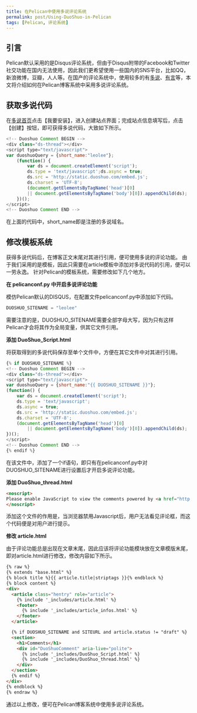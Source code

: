 ```yaml
---
title: 在Pelican中使用多说评论系统
permalink: post/Using-DuoShuo-in-Pelican
tags: [Pelican, 评论系统]
---
```


## 引言

Pelican默认采用的是Disqus评论系统，但由于Disqus附带的Facebook和Twitter社交功能在国内无法使用，因此我们更希望使用一些国内的SNS平台，比如QQ，新浪微博，豆瓣，人人等。在国产的评论系统中，使用较多的有[多说](http://duoshuo.com)、[有言](http://www.uyan.cc/)等，本文将介绍如何在Pelican博客系统中采用多说评论系统。

## 获取多说代码

在[多说首页](http://duoshuo.com)点击【我要安装】，进入创建站点界面；完成站点信息填写后，点击【创建】按钮，即可获得多说代码，大致如下所示。
```javascript
<!-- Duoshuo Comment BEGIN -->
<div class="ds-thread"></div>
<script type="text/javascript">
var duoshuoQuery = {short_name:"leolee"};
    (function() {
        var ds = document.createElement('script');
        ds.type = 'text/javascript';ds.async = true;
        ds.src = 'http://static.duoshuo.com/embed.js';
        ds.charset = 'UTF-8';
        (document.getElementsByTagName('head')[0]
        || document.getElementsByTagName('body')[0]).appendChild(ds);
    })();
</script>
<!-- Duoshuo Comment END -->
```

在上面的代码中，short_name即是注册的多说域名。

## 修改模板系统

获得多说代码后，在博客正文末尾对其进行引用，便可使用多说的评论功能。
由于我们采用的是模板，因此只需要在article模板中添加对多说代码的引用，便可以一劳永逸。
针对Pelican的模板系统，需要修改如下几个地方。

**在 pelicanconf.py 中开启多说评论功能**

模仿Pelican默认的DISQUS，在配置文件pelicanconf.py中添加如下代码。
```python
DUOSHUO_SITENAME = "leolee"
```
需要注意的是，DUOSHUO_SITENAME需要全部字母大写，因为只有这样Pelican才会将其作为全局变量，供其它文件引用。

**添加 DuoShuo_Script.html**

将获取得到的多说代码保存至单个文件中，方便在其它文件中对其进行引用。
```javascript
{% if DUOSHUO_SITENAME %}
<!-- Duoshuo Comment BEGIN -->
<div class="ds-thread"></div>
<script type="text/javascript">
var duoshuoQuery = {short_name:"{{ DUOSHUO_SITENAME }}"};
(function() {
    var ds = document.createElement('script');
    ds.type = 'text/javascript';
    ds.async = true;
    ds.src = 'http://static.duoshuo.com/embed.js';
    ds.charset = 'UTF-8';
    (document.getElementsByTagName('head')[0]
        || document.getElementsByTagName('body')[0]).appendChild(ds);
})();
</script>
<!-- Duoshuo Comment END -->
{% endif %}
```

在该文件中，添加了一个if语句，即只有在pelicanconf.py中对DUOSHUO_SITENAME进行设置后才开启多说评论功能。

**添加 DuoShuo_thread.html**

```html
<noscript>
Please enable JavaScript to view the comments powered by <a href="http://duoshuo.com/">DuoShuo</a>.
</noscript>
```

添加这个文件的作用是，当浏览器禁用Javascript后，用户无法看见评论框，而这个代码便是对用户进行提示。

**修改 article.html**

由于评论功能总是出现在文章末尾，因此应该将评论功能模块放在文章模版末尾，即对article.html进行修改，修改内容如下所示。
```html
{% raw %}
{% extends "base.html" %}
{% block title %}{{ article.title|striptags }}{% endblock %}
{% block content %}
<div>
  <article class="hentry" role="article">
    {% include '_includes/article.html' %}
    <footer>
      {% include '_includes/article_infos.html' %}
    </footer>
  </article>

  {% if DUOSHUO_SITENAME and SITEURL and article.status != "draft" %}
  <section>
    <h1>Comments</h1>
    <div id="DuoShuoComment" aria-live="polite">
      {% include '_includes/DuoShuo_Script.html' %}
      {% include '_includes/DuoShuo_thread.html' %}
    </div>
  </section>
  {% endif %}
</div>
{% endblock %}
{% endraw %}
```

通过以上修改，便可在Pelican博客系统中使用多说评论系统。
